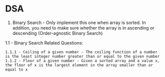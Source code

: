 # DSA

1. Binary Search - Only implement this one when array is sorted. In addition, you need to make sure whether the array is in ascending or descending (Order-agnostic Binary Search)

  1.1 - Binary Search Related Questions:
  
    1.1.1 - Ceiling of a given number - The ceiling function of a number is the least integer number greater than or equal to the given number
    1.1.2 - Floor of a given number - Given a sorted array and a value x, the floor of x is the largest element in the array smaller than or equal to x
